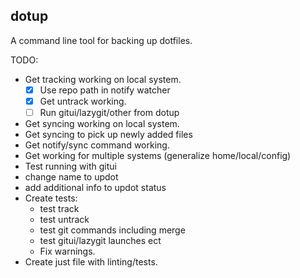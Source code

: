 ## dotup
A command line tool for backing up dotfiles.


TODO:
- Get tracking working on local system.
    - [x] Use repo path in notify watcher
    - [x] Get untrack working.
    - [ ] Run gitui/lazygit/other from dotup
- Get syncing working on local system.
- Get syncing to pick up newly added files
- Get notify/sync command working.
- Get working for multiple systems (generalize home/local/config)
- Test running with gitui
- change name to updot
- add additional info to updot status
- Create tests:
    - test track
    - test untrack
    - test git commands including merge
    - test gitui/lazygit launches ect
    - Fix warnings.
- Create just file with linting/tests.
